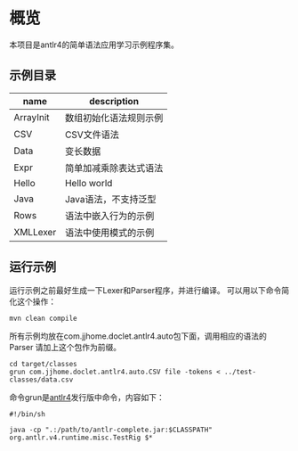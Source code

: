 # 概览

本项目是antlr4的简单语法应用学习示例程序集。

## 示例目录

| name       | description            |
| ---------- | ---------------------- |
| ArrayInit  | 数组初始化语法规则示例 |
| CSV        | CSV文件语法            |
| Data       | 变长数据               |
| Expr       | 简单加减乘除表达式语法 |
| Hello      | Hello world            |
| Java       | Java语法，不支持泛型   |
| Rows       | 语法中嵌入行为的示例   |
| XMLLexer   | 语法中使用模式的示例   |


## 运行示例

运行示例之前最好生成一下Lexer和Parser程序，并进行编译。
可以用以下命令简化这个操作：

    mvn clean compile

所有示例均放在com.jjhome.doclet.antlr4.auto包下面，调用相应的语法的Parser
请加上这个包作为前缀。

    cd target/classes
    grun com.jjhome.doclet.antlr4.auto.CSV file -tokens < ../test-classes/data.csv

命令grun是[antlr4][1]发行版中命令，内容如下：

    #!/bin/sh

    java -cp ".:/path/to/antlr-complete.jar:$CLASSPATH" org.antlr.v4.runtime.misc.TestRig $*

[1]: https://www.antlr.org/download.html
